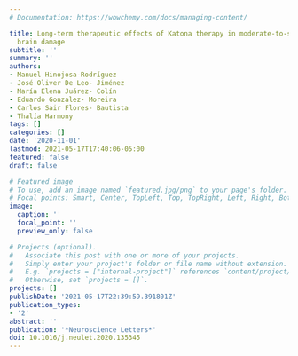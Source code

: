 ```yaml
---
# Documentation: https://wowchemy.com/docs/managing-content/

title: Long-term therapeutic effects of Katona therapy in moderate-to-severe perinatal
  brain damage
subtitle: ''
summary: ''
authors:
- Manuel Hinojosa-Rodríguez
- José Oliver De Leo- Jiménez
- María Elena Juárez- Colín
- Eduardo Gonzalez- Moreira
- Carlos Sair Flores- Bautista
- Thalía Harmony
tags: []
categories: []
date: '2020-11-01'
lastmod: 2021-05-17T17:40:06-05:00
featured: false
draft: false

# Featured image
# To use, add an image named `featured.jpg/png` to your page's folder.
# Focal points: Smart, Center, TopLeft, Top, TopRight, Left, Right, BottomLeft, Bottom, BottomRight.
image:
  caption: ''
  focal_point: ''
  preview_only: false

# Projects (optional).
#   Associate this post with one or more of your projects.
#   Simply enter your project's folder or file name without extension.
#   E.g. `projects = ["internal-project"]` references `content/project/deep-learning/index.md`.
#   Otherwise, set `projects = []`.
projects: []
publishDate: '2021-05-17T22:39:59.391801Z'
publication_types:
- '2'
abstract: ''
publication: '*Neuroscience Letters*'
doi: 10.1016/j.neulet.2020.135345
---
```

